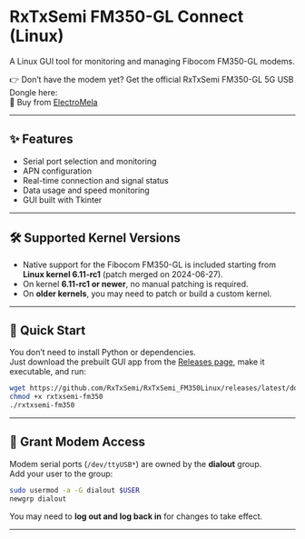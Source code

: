# RxTxSemi FM350-GL Connect (Linux)

A Linux GUI tool for monitoring and managing Fibocom FM350-GL modems.

👉 Don’t have the modem yet? Get the official RxTxSemi FM350-GL 5G USB Dongle here:  
🔗 Buy from [ElectroMela](https://electromela.in)  

---

## ✨ Features
- Serial port selection and monitoring  
- APN configuration  
- Real-time connection and signal status  
- Data usage and speed monitoring  
- GUI built with Tkinter  

---

## 🛠️ Supported Kernel Versions
- Native support for the Fibocom FM350-GL is included starting from **Linux kernel 6.11-rc1** (patch merged on 2024-06-27).  
- On kernel **6.11-rc1 or newer**, no manual patching is required.  
- On **older kernels**, you may need to patch or build a custom kernel.  

---

## 🚀 Quick Start
You don’t need to install Python or dependencies.  
Just download the prebuilt GUI app from the [Releases page](https://github.com/RxTxSemi/RxTxSemi_FM350Linux/releases), make it executable, and run:

```bash
wget https://github.com/RxTxSemi/RxTxSemi_FM350Linux/releases/latest/download/rxtxsemi-fm350
chmod +x rxtxsemi-fm350
./rxtxsemi-fm350
```

---

## 🔑 Grant Modem Access
Modem serial ports (`/dev/ttyUSB*`) are owned by the **dialout** group.  
Add your user to the group:

```bash
sudo usermod -a -G dialout $USER
newgrp dialout
```

You may need to **log out and log back in** for changes to take effect.  

---

